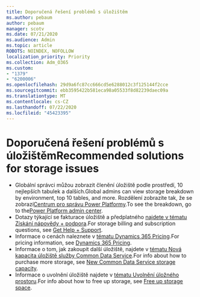 ```yaml
---
title: Doporučená řešení problémů s úložištěm
ms.author: pebaum
author: pebaum
manager: scotv
ms.date: 07/21/2020
ms.audience: Admin
ms.topic: article
ROBOTS: NOINDEX, NOFOLLOW
localization_priority: Priority
ms.collection: Adm_O365
ms.custom:
- "1379"
- "6200006"
ms.openlocfilehash: 29d9a6fc87cc666cd5e6288012c3f125144f2cce
ms.sourcegitcommit: ebb3595422b581eca98a05533f8d82239daec09a
ms.translationtype: MT
ms.contentlocale: cs-CZ
ms.lasthandoff: 07/22/2020
ms.locfileid: "45423395"
---
```

# <a name="recommended-solutions-for-storage-issues"></a><span data-ttu-id="7c39f-102">Doporučená řešení problémů s úložištěm</span><span class="sxs-lookup"><span data-stu-id="7c39f-102">Recommended solutions for storage issues</span></span>

- <span data-ttu-id="7c39f-103">Globální správci můžou zobrazit členění úložiště podle prostředí, 10 nejlepších tabulek a dalších.</span><span class="sxs-lookup"><span data-stu-id="7c39f-103">Global admins can view storage breakdown by environment, top 10 tables, and more.</span></span> <span data-ttu-id="7c39f-104">Rozdělení zobrazíte tak, že se zobrazí[Centrum pro správu Power Platformy](https://admin.powerplatform.microsoft.com/analytics/d365ce).</span><span class="sxs-lookup"><span data-stu-id="7c39f-104">To see the breakdown, go to the[Power Platform admin center](https://admin.powerplatform.microsoft.com/analytics/d365ce).</span></span> 
- <span data-ttu-id="7c39f-105">Dotazy týkající se fakturace úložiště a předplatného [najdete v tématu Získání nápovědy + podpora](https://docs.microsoft.com/dynamics365/customer-engagement/admin/contact-information-microsoft-dynamics-365-online-billing-support).</span><span class="sxs-lookup"><span data-stu-id="7c39f-105">For storage billing and subscription questions, see [Get Help + Support](https://docs.microsoft.com/dynamics365/customer-engagement/admin/contact-information-microsoft-dynamics-365-online-billing-support).</span></span>
- <span data-ttu-id="7c39f-106">Informace o cenách naleznete v [tématu Dynamics 365 Pricing](https://dynamics.microsoft.com/pricing/).</span><span class="sxs-lookup"><span data-stu-id="7c39f-106">For pricing information, see [Dynamics 365 Pricing](https://dynamics.microsoft.com/pricing/).</span></span>
- <span data-ttu-id="7c39f-107">Informace o tom, jak zakoupit další úložiště, najdete v [tématu Nová kapacita úložiště služby Common Data Service](https://go.microsoft.com/fwlink/p/?linkid=2010782).</span><span class="sxs-lookup"><span data-stu-id="7c39f-107">For info about how to purchase more storage, see [New Common Data Service storage capacity](https://go.microsoft.com/fwlink/p/?linkid=2010782).</span></span>
- <span data-ttu-id="7c39f-108">Informace o uvolnění úložiště najdete v [tématu Uvolnění úložného prostoru](https://go.microsoft.com/fwlink/p/?linkid=2011105).</span><span class="sxs-lookup"><span data-stu-id="7c39f-108">For info about how to free up storage, see [Free up storage space](https://go.microsoft.com/fwlink/p/?linkid=2011105).</span></span>